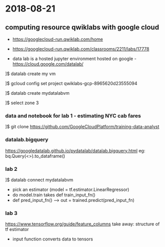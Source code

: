 # 2018-08-21

## computing resource qwiklabs with google cloud
* https://googlecloud-run.qwiklab.com/home

* https://googlecloud-run.qwiklab.com/classrooms/2211/labs/17778

* data lab is a hosted jupyter environment hosted on google - https://cloud.google.com/datalab/

]$ datalab create my vm

]$ gcloud config set project qwiklabs-gcp-8965620d23555094

]$ datalab create mydatalabvm

]$ select zone 3

### data and notebook for lab 1 - estimating NYC cab fares
]$ git clone https://github.com/GoogleCloudPlatform/training-data-analyst


### datalab.bigquery
https://googledatalab.github.io/pydatalab/datalab.bigquery.html
eg: bq.Query(<<sql-string>>).to_dataframe()

### lab 2
]$ datalab connect mydatalabvm

* pick an estimator (model = tf.estimator.LinearRegressor)
* do model.train takes def train_input_fn()
* def pred_input_fn() --> out = trained.predict(pred_input_fn)

### lab 3
https://www.tensorflow.org/guide/feature_columns
take away: structure of tf estimator

* input function converts data to tensors


